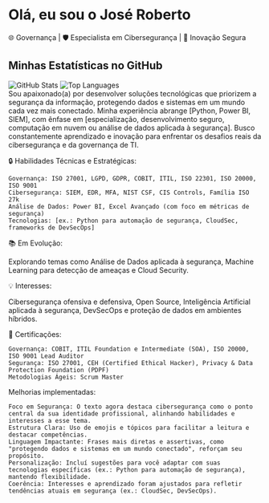 # Olá, eu sou o José Roberto

🌐 Governança | 🛡️ Especialista em Cibersegurança | 🚀 Inovação Segura

<!DOCTYPE html>
<html lang="pt-BR">
<head>
    <meta charset="UTF-8">
    <meta name="viewport" content="width=device-width, initial-scale=1.0">
    </head>
<body>
    <div class="github-stats">
        <h2>Minhas Estatísticas no GitHub</h2>
        <!-- Card de Estatísticas Gerais -->
        <img src="https://github-readme-stats.vercel.app/api?username=jroberto&show_icons=true&theme=dark&hide_border=true" alt="GitHub Stats">
        <!-- Card de Linguagens Mais Usadas -->
        <img src="https://github-readme-stats.vercel.app/api/top-langs/?username=jroberto&layout=compact&theme=dark&hide_border=true" alt="Top Languages">
    </div>
</body>
</html>
Sou apaixonado(a) por desenvolver soluções tecnológicas que priorizem a segurança da informação, protegendo dados e sistemas em um mundo cada vez mais conectado. Minha experiência abrange [Python, Power BI, SIEM], com ênfase em [especialização, desenvolvimento seguro, computação em nuvem ou análise de dados aplicada à segurança]. Busco constantemente aprendizado e inovação para enfrentar os desafios reais da cibersegurança e da governança de TI.

🔒 Habilidades Técnicas e Estratégicas:

    Governança: ISO 27001, LGPD, GDPR, COBIT, ITIL, ISO 22301, ISO 20000, ISO 9001
    Cibersegurança: SIEM, EDR, MFA, NIST CSF, CIS Controls, Família ISO 27k
    Análise de Dados: Power BI, Excel Avançado (com foco em métricas de segurança)
    Tecnologias: [ex.: Python para automação de segurança, CloudSec, frameworks de DevSecOps]

📚 Em Evolução:

Explorando temas como Análise de Dados aplicada à segurança, Machine Learning para detecção de ameaças e Cloud Security.

💡 Interesses:

Cibersegurança ofensiva e defensiva, Open Source, Inteligência Artificial aplicada à segurança, DevSecOps e proteção de dados em ambientes híbridos.

🏅 Certificações:

    Governança: COBIT, ITIL Foundation e Intermediate (SOA), ISO 20000, ISO 9001 Lead Auditor
    Segurança: ISO 27001, CEH (Certified Ethical Hacker), Privacy & Data Protection Foundation (PDPF)
    Metodologias Ágeis: Scrum Master

Melhorias implementadas:

    Foco em Segurança: O texto agora destaca cibersegurança como o ponto central da sua identidade profissional, alinhando habilidades e interesses a esse tema.
    Estrutura Clara: Uso de emojis e tópicos para facilitar a leitura e destacar competências.
    Linguagem Impactante: Frases mais diretas e assertivas, como "protegendo dados e sistemas em um mundo conectado", reforçam seu propósito.
    Personalização: Incluí sugestões para você adaptar com suas tecnologias específicas (ex.: Python para automação de segurança), mantendo flexibilidade.
    Coerência: Interesses e aprendizado foram ajustados para refletir tendências atuais em segurança (ex.: CloudSec, DevSecOps).

